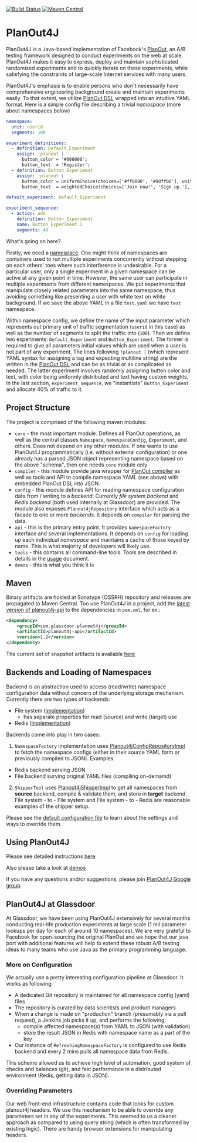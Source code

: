 [![Build Status](https://travis-ci.org/Glassdoor/planout4j.svg?branch=master)](https://travis-ci.org/Glassdoor/planout4j)
[![Maven Central](https://maven-badges.herokuapp.com/maven-central/com.glassdoor.planout4j/planout4j-core/badge.svg)](https://maven-badges.herokuapp.com/maven-central/com.glassdoor.planout4j/planout4j-core)

# PlanOut4J

PlanOut4J is a Java-based implementation of Facebook's [PlanOut], an A/B testing framework designed to conduct experiments on the web at scale.
PlanOut4J makes it easy to express, deploy and maintain sophisticated randomized experiments and to quickly iterate on these experiments, while satisfying the constraints of large-scale Internet services with many users.

[PlanOut]: http://facebook.github.io/planout/

PlanOut4J's emphasis is to enable persons who don't necessarily have comprehensive engineering background create and maintain experiments easily. To that extent, we utilize [PlanOut DSL](http://facebook.github.io/planout/docs/planout-language-reference.html) wrapped into an intuitive YAML format. Here is a simple config file describing a trivial *namespace* (more about namespaces below)

```yaml
namespace:
  unit: userid
  segments: 100

experiment_definitions:
  - definition: Default_Experiment
    assign: !planout |
      button_color = '#000000';
      button_text  = 'Register';
  - definition: Button_Experiment
    assign: !planout |
      button_color = uniformChoice(choices=['#ff0000', '#00ff00'], unit=userid);
      button_text  = weightedChoice(choices=['Join now!', 'Sign up.'], weights=[0.7, 0.3], unit=userid);

default_experiment: Default_Experiment

experiment_sequence:
  - action: add
    definition: Button_Experiment
    name: Button_Experiment.1
    segments: 40
```

What's going on here?

Firstly, we need a [namespace](https://facebook.github.io/planout/docs/namespaces.html). One might think of namespaces are containers used to run multiple experiments concurrently without stepping on each others' toes where such interference is undesirable. For a particular user, only a single experiment in a given namespace can be active at any given point in time. However, the same user can participate in multiple experiments from different namespaces. We put experiments that manipulate closely related parameters into the same namespace, thus avoiding something like presenting a user with white text on white background. If we save the above YAML in a file `test.yaml` we have `test` namespace.

Within namespace config, we define the name of the input parameter which represents out primary unit of traffic segmentation (`userid` in this case) as well as the number of segments to split the traffic into (`100`). Then we define two experiments: `Default_Experiment` and `Button_Experiment`. The former is required to give all parameters initial values which are used when a user is not part of any experiment. The lines following `!planout |` (which represent YAML syntax for assigning a tag and expecting multiline string) are the written in the [PlanOut DSL](http://facebook.github.io/planout/docs/planout-language-reference.html) and can be as trivial or as complicated as needed. The latter experiment involves randomly assigning button color and text, with color being uniformly distributed and text having custom weights. In the last section, `experiment_sequence`, we "instantiate" `Button_Experiment` and allocate 40% of traffic to it.

## Project Structure
The project is comprised of the following maven modules:

* `core` - the most important module. Defines all PlanOut operations, as well as the central classes `Namespace`, `NamespaceConfig`, `Experiment`, and others. Does not depend on any other modules. If one wants to use PlanOut4J programmatically (i.e. without external configuration) or one already has a parsed JSON object representing namespace based on the above "schema", then one needs `core` module only
* `compiler` - this module provide java wrapper for [PlanOut compiler](https://github.com/facebook/planout/tree/master/compiler) as well as tools and API to compile namespace YAML (see above) with embedded PlanOut DSL into JSON.
* `config` - this module defines API for reading namespace configuration data from / writing to a *backend*. Currently *file system backend* and *Redis backend* (both used internally at Glassdoor) are provided. The module also exposes `Planout4jRepository` interface which acts as a facade to one or more *backends*. It depends on `compiler` for parsing the data.
* `api` - this is the primary entry point. It provides `NamespaceFactory` interface and several implementations. It depends on `config` for loading up each individual *namespace* and maintains a cache of those keyed by name. This is what majority of developers will likely use.
* `tools` - this contains all command-line tools. Tools are described in details in the [usage](USAGE.md) document.
* `demos` - this is what you think it is

## Maven
Binary artifacts are hosted at Sonatype (OSSRH) repository and releases are propagated to Maven Central.
Too use PlanOut4J in a project, add the [latest version of planout4j-api](http://search.maven.org/#search%7Cga%7C1%7Ca%3A%22planout4j-api%22)
to the dependencies in `pom.xml`, for ex.:

 ```xml
 <dependency>
     <groupId>com.glassdoor.planout4j</groupId>
     <artifactId>planout4j-api</artifactId>
     <version>1.2</version>
 </dependency>
 ```

The current set of snapshot artifacts is available [here](https://oss.sonatype.org/content/groups/public/com/glassdoor/planout4j)

## Backends and Loading of Namespaces
Backend is an abstraction used to access (read/write) namespace configuration data without concern of the underlying storage mechanism.
Currently there are two types of backends:

* File system ([implementation](https://github.com/Glassdoor/planout4j/blob/master/config/src/main/java/com/glassdoor/planout4j/config/Planout4jConfigFileBackend.java))
	* has separate properties for read (source) and write (target) use
* Redis ([implementation](https://github.com/Glassdoor/planout4j/blob/master/config/src/main/java/com/glassdoor/planout4j/config/Planout4jConfigRedisBackend.java))

Backends come into play in two cases:

1. `NamespaceFactory` implementation uses [Planout4jConfigRepositoryImpl](https://github.com/Glassdoor/planout4j/blob/master/config/src/main/java/com/glassdoor/planout4j/config/Planout4jRepositoryImpl.java) to fetch the namespace configs (either in their source YAML form or previously compiled to JSON). Examples:
  * Redis backend serving JSON
  * File backend surving original YAML files (compiling on-demamd)
2. `ShipperTool` uses [Planout4jShipperImpl](https://github.com/Glassdoor/planout4j/blob/master/config/src/main/java/com/glassdoor/planout4j/config/Planout4jShipperImpl.java) to get all namespaces from **source** backend, compile & validate them, and store in **target** backend. File system - to - File system and File system - to - Redis are reasonable examples of the shipper setup.

Please see the [default configuration file](https://github.com/Glassdoor/planout4j/blob/master/config/src/main/resources/planout4j.conf) to learn about the settings and ways to override them.

## Using PlanOut4J
Please see detailed instructions [here](USAGE.md)

Also please take a look at [demos](https://github.com/Glassdoor/planout4j/tree/master/demos/src/main/java/com/glassdoor/planout4j/demos)

If you have any questions and/or suggestions, please join [PlanOut4J Google group](https://groups.google.com/d/forum/planout4j)

## PlanOut4J at Glassdoor

At Glassdoor, we have been using PlanOut4J extensively for several months conducting real-life production experiments at large scale (1 mil parameter lookups per day for each of around 10 namespaces). We are very grateful to Facebook for open-sourcing the original PlanOut and we hope that our java port with additional features will help to extend these robust A/B testing ideas to many teams who use Java as the primary programming language.

### More on Configuration

We actually use a pretty interesting configuration pipeline at Glassdoor. It works as following:

* A dedicated Git repository is maintained for all namespace config (yaml) files
* The repository is curated by data scientists and product managers
* When a change is made on "production" branch (presumably via a pull request), a Jenkins job picks it up, and performs the following:
  * compile affected namespace(s) from YAML to JSON (with validation)
  * store the result JSON in Redis with namespace name as a part of the key
* Our instance of `RefreshingNamespaceFactory` is configured to use Redis backend and every 2 mins pulls all namespace data from Redis.

This scheme allowed us to achieve high level of automation, good system of checks and balances (git), and fast performance in a distributed environment (Redis, getting data in JSON).

### Overriding Parameters

Our web front-end infrastructure contains code that looks for custom planout4j headers. We use this mechanism to be able to override any parameters set in any of the experiments. This seemed to us a cleaner approach as compared to using query string (which is often transformed by existing logic). There are handy browser extensions for manipulating headers.
